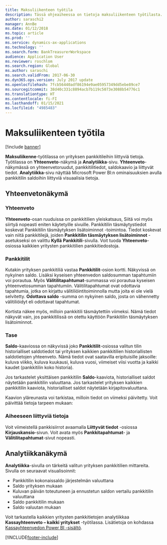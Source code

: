```yaml
---
title: Maksuliikenteen työtila
description: Tässä ohjeaiheessa on tietoja maksuliikenteen työtilasta. Työtilassa on näkyvillä yrityksen pankkitileihin liittyviä tietoja. Siinä on myös yhteenvetonäkymä ja analytiikkasivu. Yhteenvetonäkymässä on yhteenvetoruudut, pankkitilitiedot, saldokaavio ja liittyvät tiedot. Analytiikkasivu näyttää Microsoft Power BI:n ominaisuuksien avulla pankkitilin saldoihin liittyviä visuaalisia tietoja.
author: saraschi2
manager: AnnBe
ms.date: 01/12/2018
ms.topic: article
ms.prod: ''
ms.service: dynamics-ax-applications
ms.technology: ''
ms.search.form: BankTreasurerWorkspace
audience: Application User
ms.reviewer: roschlom
ms.search.region: Global
ms.author: saraschi
ms.search.validFrom: 2017-06-30
ms.dyn365.ops.version: July 2017 update
ms.openlocfilehash: 7fcb56440adf86194e9ae05957349dd5ebe89ce7
ms.sourcegitcommit: 38d40c331c8894acb7b119c5073e3088b54776c1
ms.translationtype: HT
ms.contentlocale: fi-FI
ms.lasthandoff: 01/15/2021
ms.locfileid: "4985483"
---
```

# <a name="bank-management-workspace"></a>Maksuliikenteen työtila

[!include [banner](../includes/banner.md)]

**Maksuliikenne**-työtilassa on yrityksen pankkitileihin liittyviä tietoja. Työtilassa on **Yhteenveto**-näkymä ja **Analytiikka**-sivu. **Yhteenveto**-näkymässä on yhteenvetoruudut, pankkitilitiedot, saldokaavio ja liittyvät tiedot. **Analytiikka**-sivu näyttää Microsoft Power BI:n ominaisuuksien avulla pankkitilin saldoihin liittyviä visuaalisia tietoja.

## <a name="summary-view"></a>Yhteenvetonäkymä

### <a name="summary"></a>Yhteenveto

**Yhteenveto**-osan ruuduissa on pankkitilien yleiskatsaus, Siitä voi myös siirtyä nopeasti eniten käytetyille sivuille. Pankkitilin täsmäytystiedot koskevat Pankkitilin täsmäytyksen lisätoiminnot -toimintoa. Tiedot koskevat vain niitä pankkitilejä, joiden **Pankkitilin täsmäytyksen lisätoiminnot** -asetukseksi on valittu **Kyllä** **Pankkitili**-sivulla. Voit tuoda **Yhteenveto**-osiossa kaikkien yritysten pankkitilien pankkitiedostoja.

### <a name="bank-accounts"></a>Pankkitilit

Kutakin yrityksen pankkitiliä vastaa **Pankkitilit**-osion kortti. Näkyvissä on nykyinen saldo. Lisäksi kyseisen yhteenvedon saldosumman tapahtumiin voi porautua. Myös **Välitilitapahtumat**-summassa voi porautua kyseisen yhteenvetosumman tapahtumiin. Välitilitapahtumat ovat odottavia tapahtumia, jotka on kirjattu välitiliöintitoiminnolla mutta joita ei ole vielä selvitetty. **Odottava saldo** -summa on nykyinen saldo, josta on vähennetty välitiliöidyt eli odottavat tapahtumat.

Kortista näkee myös, milloin pankkitili täsmäytettiin viimeksi. Nämä tiedot näkyvät vain, jos pankkitilissä on otettu käyttöön Pankkitilin täsmäytyksen lisätoiminnot.

### <a name="balance"></a>Tase

**Saldo**-kaaviossa on näkyvissä joko **Pankkitilit**-osiossa valitun tilin historialliset saldotiedot tai yrityksen kaikkien pankkitilien historiallisten saldotietojen yhteenveto. Nämä tiedot ovat saatavilla eripituisille jaksoille: kuluva viikko, kuluva kuukausi, kuluva vuosi, viimeiset viisi vuotta ja kaikki kaudet (pankkitilin koko historia). 

Jos tarkastelet yksittäisen pankkitilin **Saldo**-kaaviota, historialliset saldot näytetään pankkitilin valuuttana. Jos tarkastelet yrityksen kaikkien pankkitilin kaaviota, historialliset saldot näytetään kirjapitovaluuttana.

Kaavion yläreunasta voi tarkistaa, milloin tiedot on viimeksi päivitetty. Voit päivittää tietoja tarpeen mukaan:

### <a name="related-information"></a>Aiheeseen liittyviä tietoja

Voit viimeistellä pankkisiirrot avaamalla **Liittyvät tiedot** -osiossa **Kirjauskansio**-sivun. Voit avata myös **Pankkitapahtumat**- ja **Välitilitapahtumat**-sivut nopeasti.

## <a name="analytics-view"></a>Analytiikkanäkymä

**Analytiikka**-sivulla on tärkeitä valitun yrityksen pankkitilien mittareita. Sivulla on seuraavat visualisoinnit:

-   Pankkitilin kokonaissaldo järjestelmän valuuttana
-   Saldo yrityksen mukaan
-   Kuluvan päivän toteutuneen ja ennustetun saldon vertailu pankkitilin valuuttana
-   Saldo pankkitilin mukaan
-   Saldo valuutan mukaan

Voit tarkastella kaikkien yritysten pankkitietojen analytiikkaa **Kassayhteenveto – kaikki yritykset** -työtilassa. Lisätietoja on kohdassa [Kassayhteenvedon Power BI -sisältö](Cash-Overview-Power-BI-content.md).


[!INCLUDE[footer-include](../../includes/footer-banner.md)]